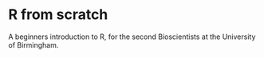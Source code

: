 # R from scratch

A beginners introduction to R, for the second Bioscientists at the University
of Birmingham.
